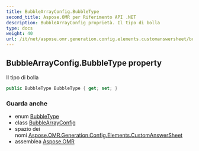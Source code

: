 ```yaml
---
title: BubbleArrayConfig.BubbleType
second_title: Aspose.OMR per Riferimento API .NET
description: BubbleArrayConfig proprietà. Il tipo di bolla
type: docs
weight: 40
url: /it/net/aspose.omr.generation.config.elements.customanswersheet/bubblearrayconfig/bubbletype/
---
```

## BubbleArrayConfig.BubbleType property

Il tipo di bolla

```csharp
public BubbleType BubbleType { get; set; }
```

### Guarda anche

* enum [BubbleType](../../../aspose.omr.generation.config.enums/bubbletype/)
* class [BubbleArrayConfig](../)
* spazio dei nomi [Aspose.OMR.Generation.Config.Elements.CustomAnswerSheet](../../bubblearrayconfig/)
* assemblea [Aspose.OMR](../../../)


